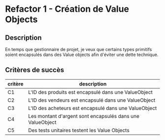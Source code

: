 # Refactor 1 - Création de Value Objects

## Description

En temps que gestionnaire de projet, je veux que certains types primitifs soient encapsulés dans des Value objects afin d'éviter une dette technique.

## Critères de succès

| critère | description                                               |
| ------- | --------------------------------------------------------- |
| C1      | L'ID des produits est encapsulé dans une ValueObject      |
| C2      | L'ID des vendeurs est encapsulé dans une ValueObject      |
| C3      | L'ID des acheteurs est encapsulé dans une ValueObject     |
| C4      | Les montant d'argent sont encapsulés dans une ValueObject |
| C5      | Des tests unitaires testent les Value Objects             |
